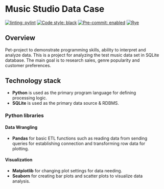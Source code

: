# Music Studio Data Case

[![linting: pylint](https://img.shields.io/badge/linting-pylint-yellowgreen)](https://github.com/PyCQA/pylint)
[![Code style: black](https://img.shields.io/badge/code%20style-black-000000.svg)](https://github.com/psf/black)
[![Pre-commit: enabled](https://img.shields.io/badge/pre--commit-enabled-brightgreen?logo=pre-commit&logoColor=white)](https://github.com/pre-commit/pre-commit)
[![Rye](https://img.shields.io/endpoint?url=https://raw.githubusercontent.com/astral-sh/rye/main/artwork/badge.json)](https://rye-up.com)

## Overview
Pet-project to demonstrate programming skills, ability to interpret and analyze data.
This is a project for analyzing the test music data set in SQLite database. The main goal is to research sales, genre popularity and customer preferences.

## Technology stack
* <b>Python</b> is used as the primary program language for defining processing logic.
* <b>SQLite</b> is used as the primary data source & RDBMS.

### Python libraries

#### Data Wrangling
* <b>Pandas</b> for basic ETL functions such as reading data from sending queries for establishing connection and transforming row data for plotting.

#### Visualization
* <b>Matplotlib</b> for changing plot settings for data needing.
* <b>Seaborn</b> for creating bar plots and scatter plots to visualize data analysis.
